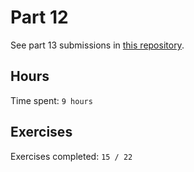 # Part 12

See part 13 submissions in [this repository](https://github.com/rikurauhala/part12-containers-applications).

## Hours

Time spent: `9 hours`

## Exercises

Exercises completed: `15 / 22`
